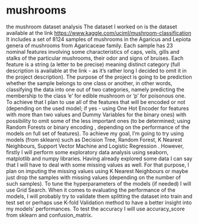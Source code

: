 # mushrooms
the mushroom dataset analysis
The dataset I worked on is the dataset available at the link
https://www.kaggle.com/uciml/mushroom-classification
It includes a set of 8124 samples of mushrooms in the Agaricus and Lepiota genera
of mushrooms from Agaricaceae family. Each sample has 23 nominal features
involving some characteristics of caps, veils, gills and stalks of the particular
mushrooms, their odor and signs of bruises. Each feature is a string (a letter to be
precise) meaning distinct category (full description is available at the link - as it’s
rather long I decided to omit it in the project description).
The purpose of the project is going to be prediction whether the sample belongs to
one class or another, in other words, classifying the data into one out of two
categories, namely predicting the membership to the class ‘e’ for edible mushroom or
‘p’ for poisonous one. To achieve that I plan to use all of the features that will be
encoded or not (depending on the used model; if yes - using One Hot Encoder for
features with more than two values and Dummy Variables for the binary ones) with
possibility to omit some of the less important ones (to be determined; using Random
Forests or binary encoding , depending on the performance of the models on full set
of features).
To achieve my goal, I’m going to try using models (from sklearn) such as Decision
Tree, Random Forest, K Nearest Neighbours, Support Vector Machine and
Logistic Regression . However, firstly I will perform some exploratory data
analysis using seaborn, matplotlib and numpy libraries. Having already explored
some data I can say that I will have to deal with some missing values as well. For
that purpose, I plan on imputing the missing values using K Nearest Neighbours or
maybe just drop the samples with missing values (depending on the number of such
samples). To tune the hyperparameters of the models (if needed) I will use Grid
Search. When it comes to evaluating the performance of the models, I will probably
try to validate them splitting the dataset into train and test set or perhaps use K-fold
Validation method to have a better insight into my models’ performances. To test the
accuracy I will use accuracy_score from sklearn and confusion_matrix.

